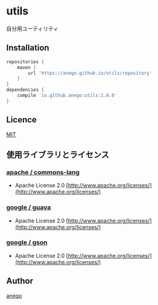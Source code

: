 # utils
自分用ユーティリティ

## Installation

```groovy
repositories {
	maven {
		url 'https://anego.github.io/utils/repository'
	}
}
dependencies {
	compile 'io.github.anego:utils:1.0.0'
}
```

## Licence

[MIT](https://github.com/tcnksm/tool/blob/master/LICENCE)

## 使用ライブラリとライセンス

### [apache / commons-lang](https://commons.apache.org/proper/commons-logging/)
* Apache License 2.0 [http://www.apache.org/licenses/](http://www.apache.org/licenses/)

### [google / guava](https://github.com/google/guava)
* Apache License 2.0 [http://www.apache.org/licenses/](http://www.apache.org/licenses/)

### [google / gson](https://github.com/google/gson)
* Apache License 2.0 [http://www.apache.org/licenses/](http://www.apache.org/licenses/)

## Author

[anego](https://github.com/anego)
